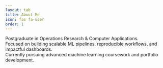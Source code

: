 ```yaml
---
layout: tab
title: About Me
icon: fas fa-user
order: 1
---
```


Postgraduate in Operations Research & Computer Applications.  
Focused on building scalable ML pipelines, reproducible workflows, and impactful dashboards.  
Currently pursuing advanced machine learning coursework and portfolio development.
